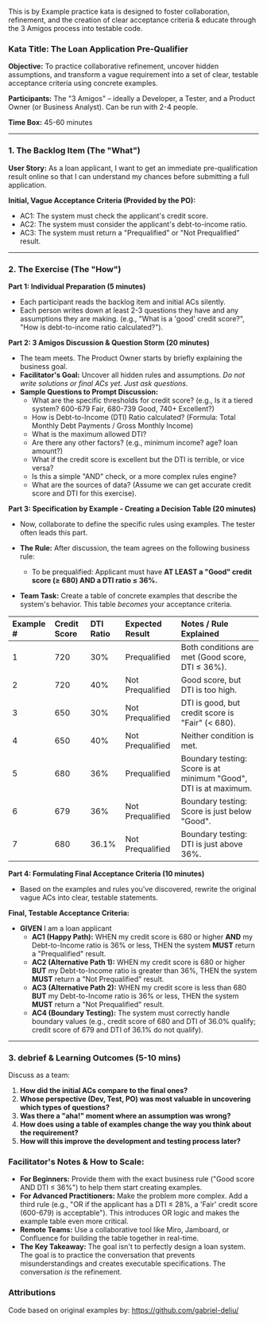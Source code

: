 This is  by Example practice kata is designed to foster collaboration, refinement, and the creation of clear acceptance criteria & educate through the 3 Amigos process into testable code.

### **Kata Title: The Loan Application Pre-Qualifier**

**Objective:** To practice collaborative refinement, uncover hidden assumptions, and transform a vague requirement into a set of clear, testable acceptance criteria using concrete examples.

**Participants:** The "3 Amigos" – ideally a Developer, a Tester, and a Product Owner (or Business Analyst). Can be run with 2-4 people.

**Time Box:** 45-60 minutes

---

### 1. The Backlog Item (The "What")

**User Story:** As a loan applicant, I want to get an immediate pre-qualification result online so that I can understand my chances before submitting a full application.

**Initial, Vague Acceptance Criteria (Provided by the PO):**
*   AC1: The system must check the applicant's credit score.
*   AC2: The system must consider the applicant's debt-to-income ratio.
*   AC3: The system must return a "Prequalified" or "Not Prequalified" result.

---

### 2. The Exercise (The "How")

**Part 1: Individual Preparation (5 minutes)**
*   Each participant reads the backlog item and initial ACs silently.
*   Each person writes down at least 2-3 questions they have and any assumptions they are making. (e.g., "What is a 'good' credit score?", "How is debt-to-income ratio calculated?").

**Part 2: 3 Amigos Discussion & Question Storm (20 minutes)**
*   The team meets. The Product Owner starts by briefly explaining the business goal.
*   **Facilitator's Goal:** Uncover all hidden rules and assumptions. *Do not write solutions or final ACs yet. Just ask questions.*
*   **Sample Questions to Prompt Discussion:**
    *   What are the specific thresholds for credit score? (e.g., Is it a tiered system? 600-679 Fair, 680-739 Good, 740+ Excellent?)
    *   How is Debt-to-Income (DTI) Ratio calculated? (Formula: Total Monthly Debt Payments / Gross Monthly Income)
    *   What is the maximum allowed DTI?
    *   Are there any other factors? (e.g., minimum income? age? loan amount?)
    *   What if the credit score is excellent but the DTI is terrible, or vice versa?
    *   Is this a simple "AND" check, or a more complex rules engine?
    *   What are the sources of data? (Assume we can get accurate credit score and DTI for this exercise).

**Part 3: Specification by Example - Creating a Decision Table (20 minutes)**
*   Now, collaborate to define the specific rules using examples. The tester often leads this part.
*   **The Rule:** After discussion, the team agrees on the following business rule:
    *   To be prequalified: Applicant must have **AT LEAST a "Good" credit score (≥ 680) AND a DTI ratio ≤ 36%.**

*   **Team Task:** Create a table of concrete examples that describe the system's behavior. This table *becomes* your acceptance criteria.

| Example # | Credit Score | DTI Ratio | Expected Result | Notes / Rule Explained |
| :--- | :--- | :--- | :--- | :--- |
| 1 | 720 | 30% | Prequalified | Both conditions are met (Good score, DTI ≤ 36%). |
| 2 | 720 | 40% | Not Prequalified | Good score, but DTI is too high. |
| 3 | 650 | 30% | Not Prequalified | DTI is good, but credit score is "Fair" (< 680). |
| 4 | 650 | 40% | Not Prequalified | Neither condition is met. |
| 5 | 680 | 36% | Prequalified | Boundary testing: Score is at minimum "Good", DTI is at maximum. |
| 6 | 679 | 36% | Not Prequalified | Boundary testing: Score is just below "Good". |
| 7 | 680 | 36.1% | Not Prequalified | Boundary testing: DTI is just above 36%. |

**Part 4: Formulating Final Acceptance Criteria (10 minutes)**
*   Based on the examples and rules you've discovered, rewrite the original vague ACs into clear, testable statements.

**Final, Testable Acceptance Criteria:**
*   **GIVEN** I am a loan applicant
    *   **AC1 (Happy Path):** WHEN my credit score is 680 or higher **AND** my Debt-to-Income ratio is 36% or less, THEN the system **MUST** return a "Prequalified" result.
    *   **AC2 (Alternative Path 1):** WHEN my credit score is 680 or higher **BUT** my Debt-to-Income ratio is greater than 36%, THEN the system **MUST** return a "Not Prequalified" result.
    *   **AC3 (Alternative Path 2):** WHEN my credit score is less than 680 **BUT** my Debt-to-Income ratio is 36% or less, THEN the system **MUST** return a "Not Prequalified" result.
    *   **AC4 (Boundary Testing):** The system must correctly handle boundary values (e.g., credit score of 680 and DTI of 36.0% qualify; credit score of 679 and DTI of 36.1% do not qualify).

---

### 3. debrief & Learning Outcomes (5-10 mins)

Discuss as a team:
1.  **How did the initial ACs compare to the final ones?**
2.  **Whose perspective (Dev, Test, PO) was most valuable in uncovering which types of questions?**
3.  **Was there a "aha!" moment where an assumption was wrong?**
4.  **How does using a table of examples change the way you think about the requirement?**
5.  **How will this improve the development and testing process later?**

### **Facilitator's Notes & How to Scale:**

*   **For Beginners:** Provide them with the exact business rule ("Good score AND DTI ≤ 36%") to help them start creating examples.
*   **For Advanced Practitioners:** Make the problem more complex. Add a third rule (e.g., "OR if the applicant has a DTI ≤ 28%, a 'Fair' credit score (600-679) is acceptable"). This introduces OR logic and makes the example table even more critical.
*   **Remote Teams:** Use a collaborative tool like Miro, Jamboard, or Confluence for building the table together in real-time.
*   **The Key Takeaway:** The goal isn't to perfectly design a loan system. The goal is to practice the conversation that prevents misunderstandings and creates executable specifications. The conversation *is* the refinement.

### Attributions
Code based on original examples by: 
https://github.com/gabriel-deliu/